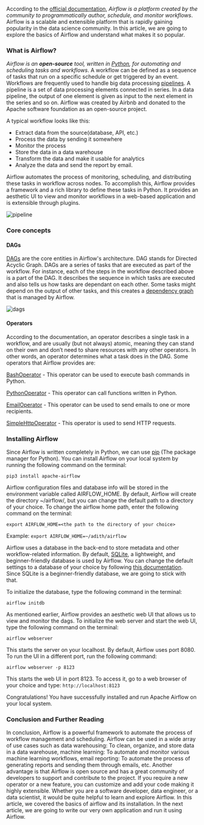 
According to the [official documentation](https://airflow.apache.org/), *Airflow is a platform created by the community to programmatically author, schedule, and monitor workflows*. Airflow is a scalable and extensible platform that is rapidly gaining popularity in the data science community. In this article, we are going to explore the basics of Airflow and understand what makes it so popular. 

### What is Airflow?

*Airflow is an **open-source** tool, written in [Python](https://www.python.org), for automating and scheduling tasks and workflows*. A workflow can be defined as a sequence of tasks that run on a specific schedule or get triggered by an event. Workflows are frequently used to handle big data processing [pipelines](https://www.alooma.com/blog/what-is-a-data-pipeline). A pipeline is a set of data processing elements connected in series. In a data pipeline, the output of one element is given as input to the next element in the series and so on. Airflow was created by Airbnb and donated to the Apache software foundation as an open-source project. 


A typical workflow looks like this: 
<ul>
<li>Extract data from the source(database, API, etc.)</li>
<li>Process the data by sending it somewhere</li>
<li>Monitor the process</li>
<li>Store the data in a data warehouse</li>
<li>Transform the data and make it usable for analytics</li>
<li>Analyze the data and send the report by email.</li>
</ul>

Airflow automates the process of monitoring, scheduling, and distributing these tasks in workflow across nodes. To accomplish this, Airflow provides a framework and a rich library to define these tasks in Python. It provides an aesthetic UI to view and monitor workflows in a web-based application and is extensible through plugins. 

![pipeline](/engineering-education/introduction-to-airflow/pipelines.png)

### Core concepts

#### DAGs

[DAGs](https://en.wikipedia.org/wiki/Directed_acyclic_graph) are the core entities in Airflow's architecture. DAG stands for Directed Acyclic Graph. DAGs are a series of tasks that are executed as part of the workflow. For instance, each of the steps in the workflow described above is a part of the DAG. It describes the sequence in which tasks are executed and also tells us how tasks are dependant on each other. Some tasks might depend on the output of other tasks, and this creates a [dependency graph](https://en.wikipedia.org/wiki/Dependency_graph) that is managed by Airflow.  

![dags](/engineering-education/introduction-to-airflow/dag.png)

#### Operators

According to the documentation, an operator describes a single task in a workflow, and are usually (but not always) atomic, meaning they can stand on their own and don’t need to share resources with any other operators. In other words, an operator determines what a task does in the DAG. Some operators that Airflow provides are:

[BashOperator](https://airflow.apache.org/docs/stable/_api/airflow/operators/bash_operator/index.html#airflow.operators.bash_operator.BashOperator) - This operator can be used to execute bash commands in Python.

[PythonOperator](https://airflow.apache.org/docs/stable/_api/airflow/operators/python_operator/index.html#airflow.operators.python_operator.PythonOperator) - This operator can call functions written in Python.

[EmailOperator](https://airflow.apache.org/docs/stable/_api/airflow/operators/email_operator/index.html#airflow.operators.email_operator.EmailOperator) - This operator can be used to send emails to one or more recipients. 

[SimpleHttpOperator](https://airflow.apache.org/docs/stable/_api/airflow/operators/http_operator/index.html#airflow.operators.http_operator.SimpleHttpOperator) - This operator is used to send HTTP requests. 

### Installing Airflow

Since Airflow is written completely in Python, we can use [pip](https://pip.pypa.io/en/stable/) (The package manager for Python). You can install Airflow on your local system by running the following command on the terminal:

`pip3 install apache-airflow`

Airflow configuration files and database info will be stored in the environment variable called AIRFLOW_HOME. By default, Airflow will create the directory ~/airflow/, but you can change the default path to a directory of your choice. To change the airflow home path, enter the following command on the terminal:

`export AIRFLOW_HOME=<the path to the directory of your choice>`

Example: `export AIRFLOW_HOME=~/adith/airflow`

Airflow uses a database in the back-end to store metadata and other workflow-related information. By default, [SQLite](https://www.sqlite.org/index.html), a lightweight, and beginner-friendly database is used by Airflow. You can change the default settings to a database of your choice by following [this documentation](https://airflow.apache.org/docs/stable/howto/initialize-database.html). Since SQLite is a beginner-friendly database, we are going to stick with that. 

To initialize the database, type the following command in the terminal:

`airflow initdb`

As mentioned earlier, Airflow provides an aesthetic web UI that allows us to view and monitor the dags. To initialize the web server and start the web UI, type the following command on the terminal:

`airflow webserver` 

This starts the server on your localhost. By default, Airflow uses port 8080. To run the UI in a different port, run the following command:

`airflow webserver -p 8123`

This starts the web UI in port 8123. To access it, go to a web browser of your choice and type: `http://localhost:8123`

Congratulations! You have successfully installed and run Apache Airflow on your local system.

### Conclusion and Further Reading

In conclusion, Airflow is a powerful framework to automate the process of workflow management and scheduling. Airflow can be used in a wide array of use cases such as data warehousing: To clean, organize, and store data in a data warehouse, machine learning: To automate and monitor various machine learning workflows, email reporting: To automate the process of generating reports and sending them through emails, etc. Another advantage is that Airflow is open source and has a great community of developers to support and contribute to the project. If you require a new operator or a new feature, you can customize and add your code making it highly extensible. Whether you are a software developer, data engineer, or a data scientist, it would be quite helpful to learn and explore Airflow. In this article, we covered the basics of airflow and its installation. In the next article, we are going to write our very own application and run it using Airflow. 






